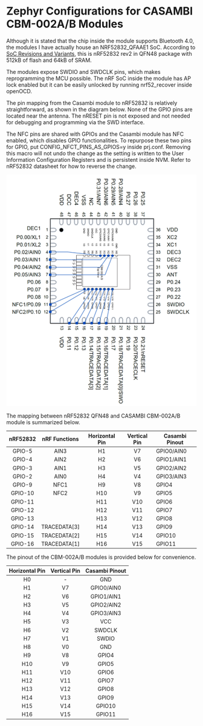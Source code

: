 # Zephyr Configurations for CASAMBI CBM-002A/B Modules

Although it is stated that the chip inside the module supports Bluetooth 4.0, the modules I have actually house an NRF52832_QFAAE1 SoC. According to [SoC Revisions and Variants](https://infocenter.nordicsemi.com/index.jsp?topic=%2Fcomp_matrix_nrf52832%2FCOMP%2Fnrf52832%2Fic_revision_overview.html), this is nRF52832 rev2 in QFN48 package with 512kB of flash and 64kB of SRAM.

The modules expose SWDIO and SWDCLK pins, which makes reprogramming the MCU possible.
The nRF SoC inside the module has AP lock enabled but it can be easily unlocked by running nrf52_recover inside openOCD.

The pin mapping from the Casambi module to nRF52832 is relatively straightforward, as shown in the diagram below. None of the GPIO pins are located near the antenna.
The nRESET pin is not exposed and not needed for debugging and programming via the SWD interface.

The NFC pins are shared with GPIOs and the Casambi module has NFC enabled, which disables GPIO functionalities. To repurpose these two pins for GPIO, put CONFIG_NFCT_PINS_AS_GPIOS=y inside prj.conf. Removing this macro will not undo the change as the setting is written to the User Information Configuration Registers and is persistent inside NVM. Refer to nRF52832 datasheet for how to reverse the change.

![pinout](doc/cbm002_pinout.png)

The mapping between nRF52832 QFN48 and CASAMBI CBM-002A/B module is summarized below.

| nRF52832 | nRF Functions | Horizontal Pin | Vertical Pin | Casambi Pinout |
| :------: | :-----------: | :------------: | :----------: | -------------- |
|  GPIO-5  |     AIN3      |       H1       |      V7      | GPIO0/AIN0     |
|  GPIO-4  |     AIN2      |       H2       |      V6      | GPIO1/AIN1     |
|  GPIO-3  |     AIN1      |       H3       |      V5      | GPIO2/AIN2     |
|  GPIO-2  |     AIN0      |       H4       |      V4      | GPIO3/AIN3     |
|  GPIO-9  |     NFC1      |       H9       |      V8      | GPIO4          |
| GPIO-10  |     NFC2      |      H10       |      V9      | GPIO5          |
| GPIO-11  |               |      H11       |     V10      | GPIO6          |
| GPIO-12  |               |      H12       |     V11      | GPIO7          |
| GPIO-13  |               |      H13       |     V12      | GPIO8          |
| GPIO-14  | TRACEDATA[3]  |      H14       |     V13      | GPIO9          |
| GPIO-15  | TRACEDATA[2]  |      H15       |     V14      | GPIO10         |
| GPIO-16  | TRACEDATA[1]  |      H16       |     V15      | GPIO11         |

The pinout of the CBM-002A/B modules is provided below for convenience.

| Horizontal Pin | Vertical Pin | Casambi Pinout |
| :------------: | :----------: | :------------: |
|       H0       |      -       |      GND       |
|       H1       |      V7      |   GPIO0/AIN0   |
|       H2       |      V6      |   GPIO1/AIN1   |
|       H3       |      V5      |   GPIO2/AIN2   |
|       H4       |      V4      |   GPIO3/AIN3   |
|       H5       |      V3      |      VCC       |
|       H6       |      V2      |     SWDCLK     |
|       H7       |      V1      |     SWDIO      |
|       H8       |      V0      |      GND       |
|       H9       |      V8      |     GPIO4      |
|      H10       |      V9      |     GPIO5      |
|      H11       |     V10      |     GPIO6      |
|      H12       |     V11      |     GPIO7      |
|      H13       |     V12      |     GPIO8      |
|      H14       |     V13      |     GPIO9      |
|      H15       |     V14      |     GPIO10     |
|      H16       |     V15      |     GPIO11     |
